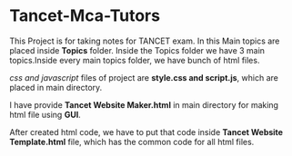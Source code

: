# Tancet-Mca-Tutors

This Project is for taking notes for TANCET exam. In this Main topics are placed inside **Topics** folder. Inside the Topics folder we have 3 main topics.Inside every main topics folder, we have bunch of html files.

_css and javascript_ files of project are **style.css and script.js**, which are placed in main directory.

I have provide **Tancet Website Maker.html** in main directory for making html file using **GUI**.

After created html code, we have to put that code inside **Tancet Website Template.html** file, which has the common code for all html files.
